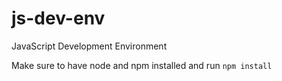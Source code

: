 # js-dev-env
JavaScript Development Environment


Make sure to have node and npm installed and run ```npm install```
